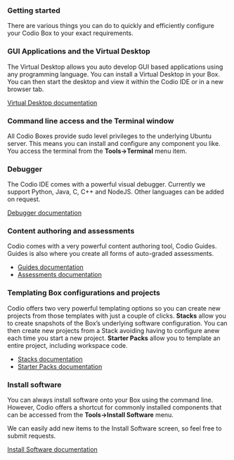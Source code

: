 
<div class="rendered-markdown"><h3>Getting started</h3>
<p>There are various things you can do to quickly and efficiently configure your Codio Box to your exact requirements.</p>
<h3>GUI Applications and the Virtual Desktop</h3>
<p>The Virtual Desktop allows you auto develop GUI based applications using any programming language. You can install a Virtual Desktop in your Box. You can then start the desktop and view it within the Codio IDE or in a new browser tab.</p>
<p><a href="https://codio.com/docs/ide/boxes/installsw/gui/">Virtual Desktop documentation</a></p>
<h3>Command line access and the Terminal window</h3>
<p>All Codio Boxes provide sudo level privileges to the underlying Ubuntu server. This means you can install and configure any component you like. You access the terminal from the <strong>Tools->Terminal</strong> menu item.</p>
<h3>Debugger</h3>
<p>The Codio IDE comes with a powerful visual debugger. Currently we support Python, Java, C, C++ and NodeJS. Other languages can be added on request.</p>
<p><a href="https://codio.com/docs/ide/features/debugging/">Debugger documentation</a></p>
<h3>Content authoring and assessments</h3>
<p>Codio comes with a very powerful content authoring tool, Codio Guides. Guides is also where you create all forms of auto-graded assessments.</p>
<ul>
<li><a href="https://codio.com/docs/content/authoring/overview/">Guides documentation</a></li>
<li><a href="https://codio.com/docs/content/authoring/assessments/">Assessments documentation</a></li>
</ul>
<h3>Templating Box configurations and projects</h3>
<p>Codio offers two very powerful templating options so you can create new projects from those templates with just a couple of clicks. <strong>Stacks</strong> allow you to create snapshots of the Box’s underlying software configuration. You can then create new projects from a Stack avoiding having to configure anew each time you start a new project. <strong>Starter Packs</strong> allow you to template an entire project, including workspace code.</p>
<ul>
<li><a href="https://codio.com/docs/project/stacks/">Stacks documentation</a></li>
<li><a href="https://codio.com/docs/project/packs/">Starter Packs documentation</a></li>
</ul>
<h3>Install software</h3>
<p>You can always install software onto your Box using the command line. However, Codio offers a shortcut for commonly installed components that can be accessed from the <strong>Tools->Install Software</strong> menu.</p>
<p>We can easily add new items to the Install Software screen, so feel free to submit requests.</p>
<p><a href="https://codio.com/docs/ide/boxes/installsw/box-parts/">Install Software documentation</a></p>
</div>
